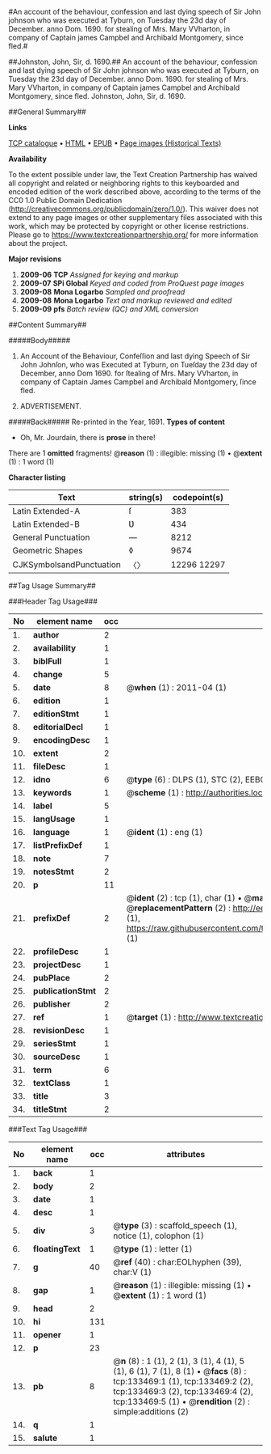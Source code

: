 #An account of the behaviour, confession and last dying speech of Sir John johnson who was executed at Tyburn, on Tuesday the 23d day of December. anno Dom. 1690. for stealing of Mrs. Mary VVharton, in company of Captain james Campbel and Archibald Montgomery, since fled.#

##Johnston, John, Sir, d. 1690.##
An account of the behaviour, confession and last dying speech of Sir John johnson who was executed at Tyburn, on Tuesday the 23d day of December. anno Dom. 1690. for stealing of Mrs. Mary VVharton, in company of Captain james Campbel and Archibald Montgomery, since fled.
Johnston, John, Sir, d. 1690.

##General Summary##

**Links**

[TCP catalogue](http://www.ota.ox.ac.uk/tcp/)  • 
[HTML](http://tei.it.ox.ac.uk/tcp/Texts-HTML/free/A75/A75222.html)  • 
[EPUB](http://tei.it.ox.ac.uk/tcp/Texts-EPUB/free/A75/A75222.epub) • 
[Page images (Historical Texts)](https://historicaltexts.jisc.ac.uk/eebo-99896540e)

**Availability**

To the extent possible under law, the Text Creation Partnership has waived all copyright and related or neighboring rights to this keyboarded and encoded edition of the work described above, according to the terms of the CC0 1.0 Public Domain Dedication (http://creativecommons.org/publicdomain/zero/1.0/). This waiver does not extend to any page images or other supplementary files associated with this work, which may be protected by copyright or other license restrictions. Please go to https://www.textcreationpartnership.org/ for more information about the project.

**Major revisions**

1. __2009-06__ __TCP__ *Assigned for keying and markup*
1. __2009-07__ __SPi Global__ *Keyed and coded from ProQuest page images*
1. __2009-08__ __Mona Logarbo__ *Sampled and proofread*
1. __2009-08__ __Mona Logarbo__ *Text and markup reviewed and edited*
1. __2009-09__ __pfs__ *Batch review (QC) and XML conversion*

##Content Summary##

#####Body#####

1. An Account of the Behaviour, Confeſſion and last dying Speech of Sir John Johnſon, who was Executed at Tyburn, on Tueſday the 23d day of December, anno Dom 1690. for ſtealing of Mrs. Mary VVharton, in company of Captain James Campbel and Archibald Montgomery, ſince fled.

1. ADVERTISEMENT.

#####Back#####
Re-printed in the Year, 1691.
**Types of content**

  * Oh, Mr. Jourdain, there is **prose** in there!

There are 1 **omitted** fragments! 
 @__reason__ (1) : illegible: missing (1)  •  @__extent__ (1) : 1 word (1)

**Character listing**


|Text|string(s)|codepoint(s)|
|---|---|---|
|Latin Extended-A|ſ|383|
|Latin Extended-B|Ʋ|434|
|General Punctuation|—|8212|
|Geometric Shapes|◊|9674|
|CJKSymbolsandPunctuation|〈〉|12296 12297|

##Tag Usage Summary##

###Header Tag Usage###

|No|element name|occ|attributes|
|---|---|---|---|
|1.|__author__|2||
|2.|__availability__|1||
|3.|__biblFull__|1||
|4.|__change__|5||
|5.|__date__|8| @__when__ (1) : 2011-04 (1)|
|6.|__edition__|1||
|7.|__editionStmt__|1||
|8.|__editorialDecl__|1||
|9.|__encodingDesc__|1||
|10.|__extent__|2||
|11.|__fileDesc__|1||
|12.|__idno__|6| @__type__ (6) : DLPS (1), STC (2), EEBO-CITATION (1), PROQUEST (1), VID (1)|
|13.|__keywords__|1| @__scheme__ (1) : http://authorities.loc.gov/ (1)|
|14.|__label__|5||
|15.|__langUsage__|1||
|16.|__language__|1| @__ident__ (1) : eng (1)|
|17.|__listPrefixDef__|1||
|18.|__note__|7||
|19.|__notesStmt__|2||
|20.|__p__|11||
|21.|__prefixDef__|2| @__ident__ (2) : tcp (1), char (1)  •  @__matchPattern__ (2) : ([0-9\-]+):([0-9IVX]+) (1), (.+) (1)  •  @__replacementPattern__ (2) : http://eebo.chadwyck.com/downloadtiff?vid=$1&page=$2 (1), https://raw.githubusercontent.com/textcreationpartnership/Texts/master/tcpchars.xml#$1 (1)|
|22.|__profileDesc__|1||
|23.|__projectDesc__|1||
|24.|__pubPlace__|2||
|25.|__publicationStmt__|2||
|26.|__publisher__|2||
|27.|__ref__|1| @__target__ (1) : http://www.textcreationpartnership.org/docs/. (1)|
|28.|__revisionDesc__|1||
|29.|__seriesStmt__|1||
|30.|__sourceDesc__|1||
|31.|__term__|6||
|32.|__textClass__|1||
|33.|__title__|3||
|34.|__titleStmt__|2||


###Text Tag Usage###

|No|element name|occ|attributes|
|---|---|---|---|
|1.|__back__|1||
|2.|__body__|2||
|3.|__date__|1||
|4.|__desc__|1||
|5.|__div__|3| @__type__ (3) : scaffold_speech (1), notice (1), colophon (1)|
|6.|__floatingText__|1| @__type__ (1) : letter (1)|
|7.|__g__|40| @__ref__ (40) : char:EOLhyphen (39), char:V (1)|
|8.|__gap__|1| @__reason__ (1) : illegible: missing (1)  •  @__extent__ (1) : 1 word (1)|
|9.|__head__|2||
|10.|__hi__|131||
|11.|__opener__|1||
|12.|__p__|23||
|13.|__pb__|8| @__n__ (8) : 1 (1), 2 (1), 3 (1), 4 (1), 5 (1), 6 (1), 7 (1), 8 (1)  •  @__facs__ (8) : tcp:133469:1 (1), tcp:133469:2 (2), tcp:133469:3 (2), tcp:133469:4 (2), tcp:133469:5 (1)  •  @__rendition__ (2) : simple:additions (2)|
|14.|__q__|1||
|15.|__salute__|1||
